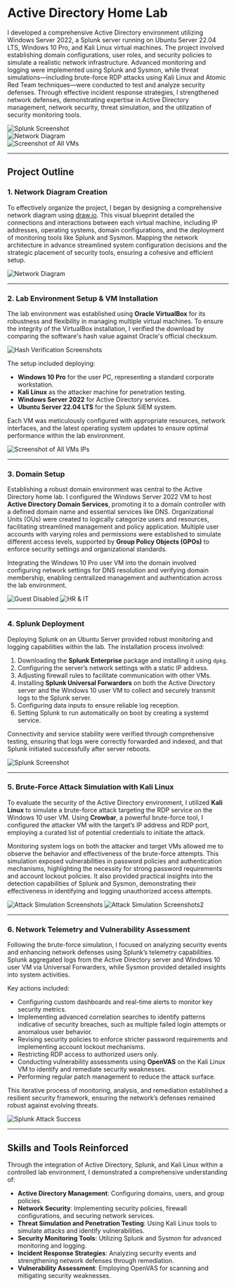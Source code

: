 # Active Directory Home Lab

I developed a comprehensive Active Directory environment utilizing Windows Server 2022, a Splunk server running on Ubuntu Server 22.04 LTS, Windows 10 Pro, and Kali Linux virtual machines. The project involved establishing domain configurations, user roles, and security policies to simulate a realistic network infrastructure. Advanced monitoring and logging were implemented using Splunk and Sysmon, while threat simulations—including brute-force RDP attacks using Kali Linux and Atomic Red Team techniques—were conducted to test and analyze security defenses. Through effective incident response strategies, I strengthened network defenses, demonstrating expertise in Active Directory management, network security, threat simulation, and the utilization of security monitoring tools.

![Splunk Screenshot](assets/images/splunk_screenshot.png)  
![Network Diagram](assets/images/network_diagram.png)  
![Screenshot of All VMs](assets/images/all_vms.png)  

---

## Project Outline

### 1. Network Diagram Creation

To effectively organize the project, I began by designing a comprehensive network diagram using [draw.io](https://draw.io). This visual blueprint detailed the connections and interactions between each virtual machine, including IP addresses, operating systems, domain configurations, and the deployment of monitoring tools like Splunk and Sysmon. Mapping the network architecture in advance streamlined system configuration decisions and the strategic placement of security tools, ensuring a cohesive and efficient setup.

![Network Diagram](assets/images/network_diagram.png)

---

### 2. Lab Environment Setup & VM Installation

The lab environment was established using **Oracle VirtualBox** for its robustness and flexibility in managing multiple virtual machines. To ensure the integrity of the VirtualBox installation, I verified the download by comparing the software's hash value against Oracle's official checksum.

![Hash Verification Screenshots](assets/images/hash_verification.png)

The setup included deploying:

- **Windows 10 Pro** for the user PC, representing a standard corporate workstation.
- **Kali Linux** as the attacker machine for penetration testing.
- **Windows Server 2022** for Active Directory services.
- **Ubuntu Server 22.04 LTS** for the Splunk SIEM system.

Each VM was meticulously configured with appropriate resources, network interfaces, and the latest operating system updates to ensure optimal performance within the lab environment.

![Screenshot of All VMs IPs](assets/images/all_vms_ips.png)

---

### 3. Domain Setup

Establishing a robust domain environment was central to the Active Directory home lab. I configured the Windows Server 2022 VM to host **Active Directory Domain Services**, promoting it to a domain controller with a defined domain name and essential services like DNS. Organizational Units (OUs) were created to logically categorize users and resources, facilitating streamlined management and policy application. Multiple user accounts with varying roles and permissions were established to simulate different access levels, supported by **Group Policy Objects (GPOs)** to enforce security settings and organizational standards.

Integrating the Windows 10 Pro user VM into the domain involved configuring network settings for DNS resolution and verifying domain membership, enabling centralized management and authentication across the lab environment.

![Guest Disabled](assets/images/guest_disabled.png)
![HR & IT](asset/images/hr_it.png)

---

### 4. Splunk Deployment

Deploying Splunk on an Ubuntu Server provided robust monitoring and logging capabilities within the lab. The installation process involved:

1. Downloading the **Splunk Enterprise** package and installing it using `dpkg`.
2. Configuring the server’s network settings with a static IP address.
3. Adjusting firewall rules to facilitate communication with other VMs.
4. Installing **Splunk Universal Forwarders** on both the Active Directory server and the Windows 10 user VM to collect and securely transmit logs to the Splunk server.
5. Configuring data inputs to ensure reliable log reception.
6. Setting Splunk to run automatically on boot by creating a systemd service.

Connectivity and service stability were verified through comprehensive testing, ensuring that logs were correctly forwarded and indexed, and that Splunk initiated successfully after server reboots.

![Splunk Screenshot](assets/images/splunk_screenshot)

---

### 5. Brute-Force Attack Simulation with Kali Linux

To evaluate the security of the Active Directory environment, I utilized **Kali Linux** to simulate a brute-force attack targeting the RDP service on the Windows 10 user VM. Using **Crowbar**, a powerful brute-force tool, I configured the attacker VM with the target’s IP address and RDP port, employing a curated list of potential credentials to initiate the attack.

Monitoring system logs on both the attacker and target VMs allowed me to observe the behavior and effectiveness of the brute-force attempts. This simulation exposed vulnerabilities in password policies and authentication mechanisms, highlighting the necessity for strong password requirements and account lockout policies. It also provided practical insights into the detection capabilities of Splunk and Sysmon, demonstrating their effectiveness in identifying and logging unauthorized access attempts.

![Attack Simulation Screenshots](assets/images/attack_simulation1.png)
![Attack Simulation Screenshots2](assets/images/attack_simulation2.png)

---

### 6. Network Telemetry and Vulnerability Assessment

Following the brute-force simulation, I focused on analyzing security events and enhancing network defenses using Splunk’s telemetry capabilities. Splunk aggregated logs from the Active Directory server and Windows 10 user VM via Universal Forwarders, while Sysmon provided detailed insights into system activities.

Key actions included:

- Configuring custom dashboards and real-time alerts to monitor key security metrics.
- Implementing advanced correlation searches to identify patterns indicative of security breaches, such as multiple failed login attempts or anomalous user behavior.
- Revising security policies to enforce stricter password requirements and implementing account lockout mechanisms.
- Restricting RDP access to authorized users only.
- Conducting vulnerability assessments using **OpenVAS** on the Kali Linux VM to identify and remediate security weaknesses.
- Performing regular patch management to reduce the attack surface.

This iterative process of monitoring, analysis, and remediation established a resilient security framework, ensuring the network’s defenses remained robust against evolving threats.

![Splunk Attack Success](assets/images/attack_success.png)

---

## Skills and Tools Reinforced

Through the integration of Active Directory, Splunk, and Kali Linux within a controlled lab environment, I demonstrated a comprehensive understanding of:

- **Active Directory Management**: Configuring domains, users, and group policies.
- **Network Security**: Implementing security policies, firewall configurations, and securing network services.
- **Threat Simulation and Penetration Testing**: Using Kali Linux tools to simulate attacks and identify vulnerabilities.
- **Security Monitoring Tools**: Utilizing Splunk and Sysmon for advanced monitoring and logging.
- **Incident Response Strategies**: Analyzing security events and strengthening network defenses through remediation.
- **Vulnerability Assessment**: Employing OpenVAS for scanning and mitigating security weaknesses.
